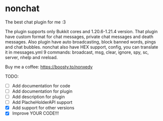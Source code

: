 # nonchat
 The best chat plugin for me :3

The plugin supports only Bukkit cores and 1.20.6-1.21.4 version.
That plugin have custom format for chat messages, private chat messages and death messages. Also plugin have auto broadcasting, block banned words, pings and chat bubbles.
nonchat also have HEX support, config, you can translate it in messages.yml
9 commands: broadcast, msg, clear, ignore, spy, sc, server, nhelp and nreload.

Buy me a coffee: https://boosty.to/nonxedy

TODO:
- [ ] Add documentation for code
- [ ] Add documentation for plugin
- [ ] Add description for plugin
- [ ] Add PlacheHolderAPI support
- [X] Add support for other versions
- [X] Improve YOUR CODE!!!